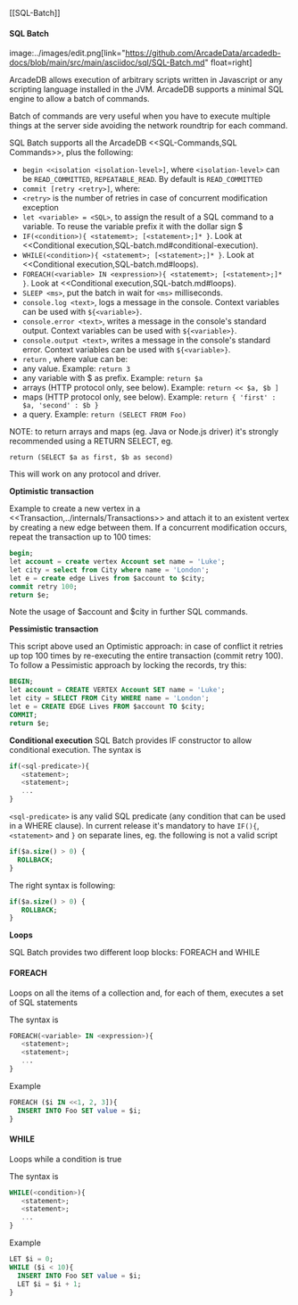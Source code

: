 [[SQL-Batch]]
#### SQL Batch 
image:../images/edit.png[link="https://github.com/ArcadeData/arcadedb-docs/blob/main/src/main/asciidoc/sql/SQL-Batch.md" float=right]

ArcadeDB allows execution of arbitrary scripts written in Javascript or any scripting language installed in the JVM. ArcadeDB supports a minimal SQL engine to allow a batch of commands.

Batch of commands are very useful when you have to execute multiple things at the server side avoiding the network roundtrip for each command.

SQL Batch supports all the ArcadeDB <<SQL-Commands,SQL Commands>>, plus the following:

- ```begin <<isolation <isolation-level>]```, where `<isolation-level>` can be `READ_COMMITTED`, `REPEATABLE_READ`. By default is `READ_COMMITTED`
- ```commit [retry <retry>]```, where:
 - `````<retry>````` is the number of retries in case of concurrent modification exception
- ```let <variable> = <SQL>```, to assign the result of a SQL command to a variable. To reuse the variable prefix it with the dollar sign $
- ```IF(<condition>){ <statememt>; [<statement>;]* }```. Look at <<Conditional execution,SQL-batch.md#conditional-execution).
- ```WHILE(<condition>){ <statememt>; [<statement>;]* }```. Look at <<Conditional execution,SQL-batch.md#loops).
- ```FOREACH(<variable> IN <expression>){ <statememt>; [<statement>;]* }```. Look at <<Conditional execution,SQL-batch.md#loops).
- ```SLEEP <ms>```, put the batch in wait for `<ms>` milliseconds.
- ```console.log <text>```, logs a message in the console. Context variables can be used with `${<variable>}`.
- ```console.error <text>```, writes a message in the console's standard output. Context variables can be used with `${<variable>}`.
- ```console.output <text>```, writes a message in the console's standard error. Context variables can be used with `${<variable>}`.
- ```return``` <value>, where value can be:
 - any value. Example: ```return 3```
 - any variable with $ as prefix. Example: ```return $a```
 - arrays (HTTP protocol only, see below). Example: ```return << $a, $b ]```
 - maps (HTTP protocol only, see below). Example: ```return { 'first' : $a, 'second' : $b }```
 - a query. Example: ```return (SELECT FROM Foo)```  
 
 NOTE: to return arrays and maps (eg. Java or Node.js driver) it's strongly recommended using a RETURN SELECT, eg.  

```
return (SELECT $a as first, $b as second)
```

This will work on any protocol and driver.


**Optimistic transaction**

Example to create a new vertex in a <<Transaction,../internals/Transactions>> and attach it to an existent vertex by creating a new edge between them. If a concurrent modification occurs, repeat the transaction up to 100 times:

```sql
begin;
let account = create vertex Account set name = 'Luke';
let city = select from City where name = 'London';
let e = create edge Lives from $account to $city;
commit retry 100;
return $e;
```

Note the usage of $account and $city in further SQL commands.

**Pessimistic transaction**

This script above used an Optimistic approach: in case of conflict it retries up top 100 times by re-executing the entire transaction (commit retry 100). To follow a Pessimistic approach by locking the records, try this:

```sql
BEGIN;
let account = CREATE VERTEX Account SET name = 'Luke';
let city = SELECT FROM City WHERE name = 'London';
let e = CREATE EDGE Lives FROM $account TO $city;
COMMIT;
return $e;
```


**Conditional execution**
SQL Batch provides IF constructor to allow conditional execution.
The syntax is

```sql
if(<sql-predicate>){
   <statement>;
   <statement>;
   ...
}
```
`<sql-predicate>` is any valid SQL predicate (any condition that can be used in a WHERE clause).
In current release it's mandatory to have `IF(){`, `<statement>` and `}` on separate lines, eg. the following is not a valid script

```sql
if($a.size() > 0) {
  ROLLBACK;
}
```
The right syntax is following:
```sql
if($a.size() > 0) { 
   ROLLBACK;
}
```

**Loops**

SQL Batch provides two different loop blocks: FOREACH and WHILE

#### FOREACH

Loops on all the items of a collection and, for each of them, executes a set of SQL statements

The syntax is

```sql
FOREACH(<variable> IN <expression>){
   <statement>;
   <statement>;
   ...
}
```
Example
```sql
FOREACH ($i IN <<1, 2, 3]){
  INSERT INTO Foo SET value = $i;
}
```


#### WHILE

Loops while a condition is true

The syntax is

```sql
WHILE(<condition>){
   <statement>;
   <statement>;
   ...
}
```

Example
```sql
LET $i = 0;
WHILE ($i < 10){
  INSERT INTO Foo SET value = $i;
  LET $i = $i + 1;
}
```



